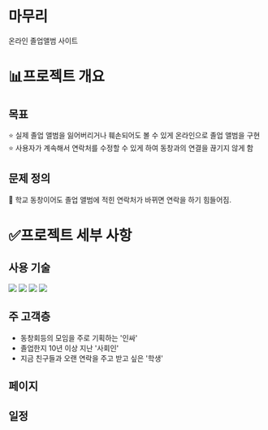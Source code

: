 # 마무리
온라인 졸업앨범 사이트
<br>



# 📊프로젝트 개요

## 목표

⭐ 실제 졸업 앨범을 잃어버리거나 훼손되어도 볼 수 있게 온라인으로 졸업 앨범을 구현
<br>
⭐ 사용자가 계속해서 연락처를 수정할 수 있게 하여 동창과의 연결을 끊기지 않게 함

## 문제 정의

<aside>
💬 학교 동창이어도 졸업 앨범에 적힌 연락처가 바뀌면 연락을 하기 힘들어짐.

</aside>

# ✅프로젝트 세부 사항
## 사용 기술
<img src="https://img.shields.io/badge/Spring-6DB33F?style=for-the-badge&logo=Spring&logoColor=white"> <img src="https://img.shields.io/badge/mysql-4479A1?style=for-the-badge&logo=mysql&logoColor=white">
<img src="https://img.shields.io/badge/javascript-F7DF1E?style=for-the-badge&logo=javascript&logoColor=white">
<img src="https://img.shields.io/badge/html5-E34F26?style=for-the-badge&logo=html5&logoColor=white">


## 주 고객층

- 동창회등의 모임을 주로 기획하는 '인싸'
- 졸업한지 10년 이상 지난 '사회인'
- 지금 친구들과 오랜 연락을 주고 받고 싶은 '학생'

## 페이지

## 일정

[//]: # ([마무리]&#40;https://www.notion.so/206faced33874b8fb06186e1e44cc35d&#41;)
